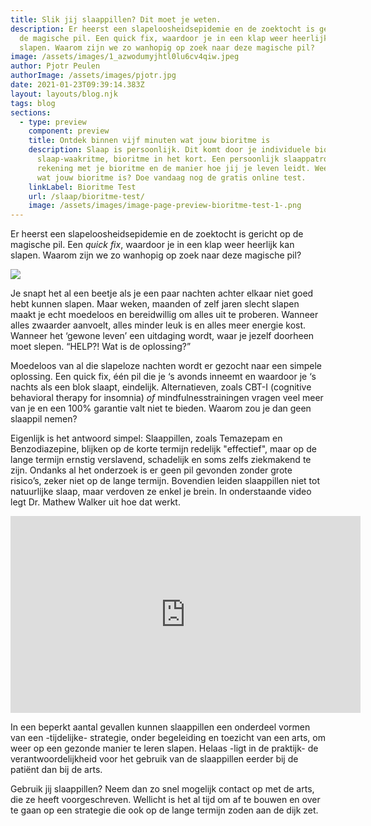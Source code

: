 ```yaml
---
title: Slik jij slaappillen? Dit moet je weten.
description: Er heerst een slapeloosheidsepidemie en de zoektocht is gericht op
  de magische pil. Een quick fix, waardoor je in een klap weer heerlijk kan
  slapen. Waarom zijn we zo wanhopig op zoek naar deze magische pil?
image: /assets/images/1_azwodumyjhtl0lu6cv4qiw.jpeg
author: Pjotr Peulen
authorImage: /assets/images/pjotr.jpg
date: 2021-01-23T09:39:14.383Z
layout: layouts/blog.njk
tags: blog
sections:
  - type: preview
    component: preview
    title: Ontdek binnen vijf minuten wat jouw bioritme is
    description: Slaap is persoonlijk. Dit komt door je individuele biologische
      slaap-waakritme, bioritme in het kort. Een persoonlijk slaappatroon houdt
      rekening met je bioritme en de manier hoe jij je leven leidt. Weet jij al
      wat jouw bioritme is? Doe vandaag nog de gratis online test.
    linkLabel: Bioritme Test
    url: /slaap/bioritme-test/
    image: /assets/images/image-page-preview-bioritme-test-1-.png
---
```


Er heerst een slapeloosheidsepidemie en de zoektocht is gericht op de magische pil. Een *quick fix*, waardoor je in een klap weer heerlijk kan slapen. Waarom zijn we zo wanhopig op zoek naar deze magische pil?

![](/assets/images/1_azwodumyjhtl0lu6cv4qiw.jpeg)

Je snapt het al een beetje als je een paar nachten achter elkaar niet goed hebt kunnen slapen. Maar weken, maanden of zelf jaren slecht slapen maakt je echt moedeloos en bereidwillig om alles uit te proberen. Wanneer alles zwaarder aanvoelt, alles minder leuk is en alles meer energie kost. Wanneer het ‘gewone leven’ een uitdaging wordt, waar je jezelf doorheen moet slepen. “HELP?! Wat is de oplossing?”

Moedeloos van al die slapeloze nachten wordt er gezocht naar een simpele oplossing. Een quick fix, één pil die je ‘s avonds inneemt en waardoor je ‘s nachts als een blok slaapt, eindelijk. Alternatieven, zoals CBT-I (cognitive behavioral therapy for insomnia) *of* mindfulnesstrainingen vragen veel meer van je en een 100% garantie valt niet te bieden. Waarom zou je dan geen slaappil nemen?

Eigenlijk is het antwoord simpel: Slaappillen, zoals Temazepam en Benzodiazepine, blijken op de korte termijn redelijk "effectief", maar op de lange termijn ernstig verslavend, schadelijk en soms zelfs ziekmakend te zijn. Ondanks al het onderzoek is er geen pil gevonden zonder grote risico’s, zeker niet op de lange termijn. Bovendien leiden slaappillen niet tot natuurlijke slaap, maar verdoven ze enkel je brein. In onderstaande video legt Dr. Mathew Walker uit hoe dat werkt.

<iframe width="560" height="315" src="https://www.youtube.com/embed/_lSNEjA-Drk" frameborder="0" allow="accelerometer; autoplay; clipboard-write; encrypted-media; gyroscope; picture-in-picture" allowfullscreen></iframe>

In een beperkt aantal gevallen kunnen slaappillen een onderdeel vormen van een -tijdelijke- strategie, onder begeleiding en toezicht van een arts, om weer op een gezonde manier te leren slapen. Helaas -ligt in de praktijk- de verantwoordelijkheid voor het gebruik van de slaappillen eerder bij de patiënt dan bij de arts.

Gebruik jij slaappillen? Neem dan zo snel mogelijk contact op met de arts, die ze heeft voorgeschreven. Wellicht is het al tijd om af te bouwen en over te gaan op een strategie die ook op de lange termijn zoden aan de dijk zet.
